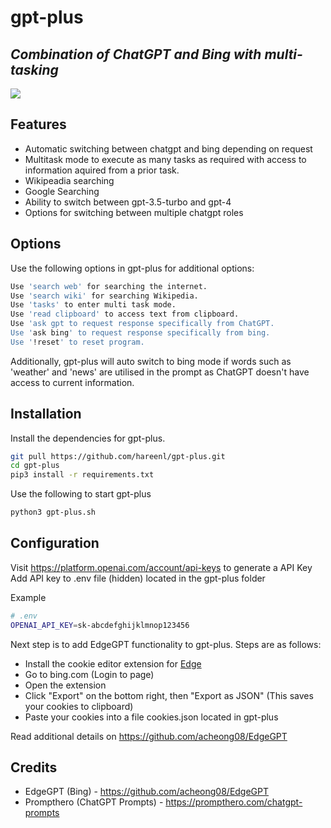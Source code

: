 # gpt-plus
## _Combination of ChatGPT and Bing with multi-tasking_

![](https://github.com/hareenl/gpt-plus/preview.gif)

## Features

- Automatic switching between chatgpt and bing depending on request
- Multitask mode to execute as many tasks as required with access to information aquired from a prior task.
- Wikipeadia searching 
- Google Searching
- Ability to switch between gpt-3.5-turbo and gpt-4
- Options for switching between multiple chatgpt roles

## Options
Use the following options in gpt-plus for additional options:
```sh
Use 'search web' for searching the internet.
Use 'search wiki' for searching Wikipedia.
Use 'tasks' to enter multi task mode.
Use 'read clipboard' to access text from clipboard.
Use 'ask gpt to request response specifically from ChatGPT.
Use 'ask bing' to request response specifically from bing.
Use '!reset' to reset program.
```
Additionally, gpt-plus will auto switch to bing mode if words such as 'weather' and 'news' are utilised in the prompt as ChatGPT doesn't have access to current information.


## Installation
Install the dependencies for gpt-plus.

```sh
git pull https://github.com/hareenl/gpt-plus.git
cd gpt-plus
pip3 install -r requirements.txt
```

Use the following to start gpt-plus

```sh
python3 gpt-plus.sh
```

## Configuration
Visit https://platform.openai.com/account/api-keys to generate a API Key
Add API key to .env file (hidden) located in the gpt-plus folder

Example

```sh
# .env
OPENAI_API_KEY=sk-abcdefghijklmnop123456
```

Next step is to add EdgeGPT functionality to gpt-plus. Steps are as follows:
- Install the cookie editor extension for [Edge](https://chrome.google.com/webstore/detail/cookie-editor/hlkenndednhfkekhgcdicdfddnkalmdm)
- Go to bing.com (Login to page)
- Open the extension
- Click "Export" on the bottom right, then "Export as JSON" (This saves your cookies to clipboard)
- Paste your cookies into a file cookies.json located in gpt-plus

Read additional details on https://github.com/acheong08/EdgeGPT

## Credits
- EdgeGPT (Bing) - https://github.com/acheong08/EdgeGPT
- Prompthero (ChatGPT Prompts) - https://prompthero.com/chatgpt-prompts
